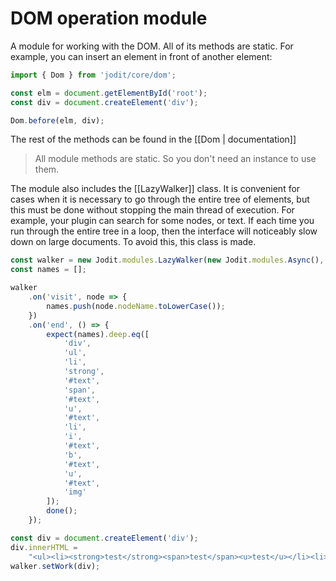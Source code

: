 # DOM operation module

A module for working with the DOM. All of its methods are static.
For example, you can insert an element in front of another element:

```js
import { Dom } from 'jodit/core/dom';

const elm = document.getElementById('root');
const div = document.createElement('div');

Dom.before(elm, div);
```

The rest of the methods can be found in the [[Dom | documentation]]

> All module methods are static. So you don't need an instance to use them.

The module also includes the [[LazyWalker]] class. It is convenient for cases when it is necessary to go through
the entire tree of elements, but this must be done without stopping the main thread of execution.
For example, your plugin can search for some nodes, or text. If each time you run through the entire tree in a loop,
then the interface will noticeably slow down on large documents. To avoid this, this class is made.

```js
const walker = new Jodit.modules.LazyWalker(new Jodit.modules.Async(), 100);
const names = [];

walker
	.on('visit', node => {
		names.push(node.nodeName.toLowerCase());
	})
	.on('end', () => {
		expect(names).deep.eq([
			'div',
			'ul',
			'li',
			'strong',
			'#text',
			'span',
			'#text',
			'u',
			'#text',
			'li',
			'i',
			'#text',
			'b',
			'#text',
			'u',
			'#text',
			'img'
		]);
		done();
	});

const div = document.createElement('div');
div.innerHTML =
	"<ul><li><strong>test</strong><span>test</span><u>test</u></li><li><i>test</i><b>test</b><u>test</u><img src='' alt=''></li></ul>";
walker.setWork(div);
```

